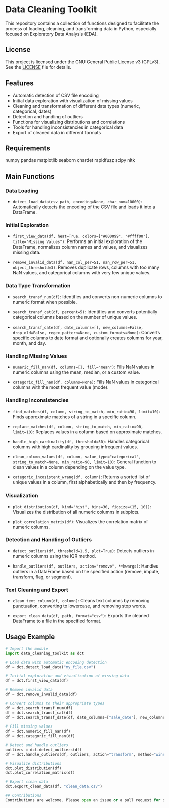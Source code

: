 # Data Cleaning Toolkit

This repository contains a collection of functions designed to facilitate the process of loading, cleaning, and transforming data in Python, especially focused on Exploratory Data Analysis (EDA).

## License

This project is licensed under the GNU General Public License v3 (GPLv3). See the [LICENSE](LICENSE) file for details.

## Features

- Automatic detection of CSV file encoding
- Initial data exploration with visualization of missing values
- Cleaning and transformation of different data types (numeric, categorical, dates)
- Detection and handling of outliers
- Functions for visualizing distributions and correlations
- Tools for handling inconsistencies in categorical data
- Export of cleaned data in different formats

## Requirements
numpy
pandas
matplotlib
seaborn
chardet
rapidfuzz
scipy
nltk
## Main Functions

### Data Loading

- `detect_load_data(csv_path, encoding=None, char_num=10000)`: Automatically detects the encoding of the CSV file and loads it into a DataFrame.

### Initial Exploration

- `first_view_data(df, heat=True, colors=["#000099", "#ffff00"], title="Missing Values")`: Performs an initial exploration of the DataFrame, normalizes column names and values, and visualizes missing data.

- `remove_invalid_data(df, nan_col_per=51, nan_row_per=51, object_threshold=3)`: Removes duplicate rows, columns with too many NaN values, and categorical columns with very few unique values.

### Data Type Transformation

- `search_transf_num(df)`: Identifies and converts non-numeric columns to numeric format when possible.

- `search_transf_cat(df, percent=5)`: Identifies and converts potentially categorical columns based on the number of unique values.

- `search_transf_date(df, date_columns=[], new_columns=False, drop_old=False, regex_pattern=None, custom_formats=None)`: Converts specific columns to date format and optionally creates columns for year, month, and day.

### Handling Missing Values

- `numeric_fill_nan(df, columns=[], fill="mean")`: Fills NaN values in numeric columns using the mean, median, or a custom value.

- `categoric_fill_nan(df, columns=None)`: Fills NaN values in categorical columns with the most frequent value (mode).

### Handling Inconsistencies

- `find_matches(df, column, string_to_match, min_ratio=90, limit=10)`: Finds approximate matches of a string in a specific column.

- `replace_matches(df, column, string_to_match, min_ratio=90, limit=10)`: Replaces values in a column based on approximate matches.

- `handle_high_cardinality(df, threshold=50)`: Handles categorical columns with high cardinality by grouping infrequent values.

- `clean_column_values(df, column, value_type="categorical", string_to_match=None, min_ratio=90, limit=10)`: General function to clean values in a column depending on the value type.

- `categoric_incosistent_wrang(df, column)`: Returns a sorted list of unique values in a column, first alphabetically and then by frequency.

### Visualization

- `plot_distribution(df, kind="hist", bins=30, figsize=(15, 10))`: Visualizes the distribution of all numeric columns in subplots.

- `plot_correlation_matrix(df)`: Visualizes the correlation matrix of numeric columns.

### Detection and Handling of Outliers

- `detect_outliers(df, threshold=1.5, plot=True)`: Detects outliers in numeric columns using the IQR method.

- `handle_outliers(df, outliers, action="remove", **kwargs)`: Handles outliers in a DataFrame based on the specified action (remove, impute, transform, flag, or segment).

### Text Cleaning and Export

- `clean_text_column(df, column)`: Cleans text columns by removing punctuation, converting to lowercase, and removing stop words.

- `export_clean_data(df, path, format="csv")`: Exports the cleaned DataFrame to a file in the specified format.

## Usage Example

```python
# Import the module
import data_cleaning_toolkit as dct

# Load data with automatic encoding detection
df = dct.detect_load_data("my_file.csv")

# Initial exploration and visualization of missing data
df = dct.first_view_data(df)

# Remove invalid data
df = dct.remove_invalid_data(df)

# Convert columns to their appropriate types
df = dct.search_transf_num(df)
df = dct.search_transf_cat(df)
df = dct.search_transf_date(df, date_columns=["sale_date"], new_columns=True)

# Fill missing values
df = dct.numeric_fill_nan(df)
df = dct.categoric_fill_nan(df)

# Detect and handle outliers
outliers = dct.detect_outliers(df)
df = dct.handle_outliers(df, outliers, action="transform", method="winsorize")

# Visualize distributions
dct.plot_distribution(df)
dct.plot_correlation_matrix(df)

# Export clean data
dct.export_clean_data(df, "clean_data.csv")

## Contributions
Contributions are welcome. Please open an issue or a pull request for suggestions or improvements.